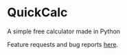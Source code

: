 # QuickCalc
A simple free calculator made in Python

Feature requests and bug reports [here](https://github.com/HeyBilly9/QuickCalc/issues/new).
